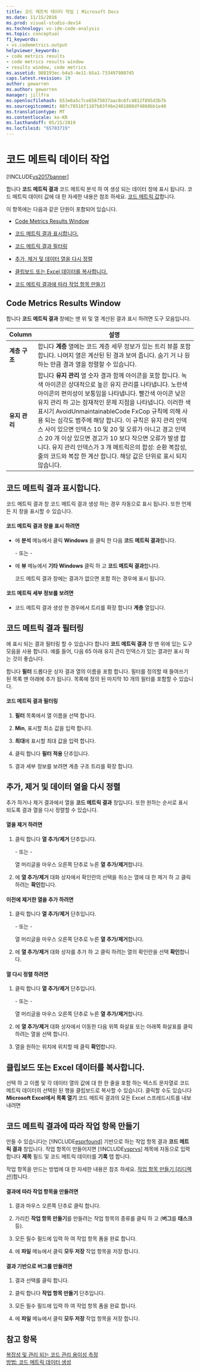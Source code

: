 ```yaml
---
title: 코드 메트릭 데이터 작업 | Microsoft Docs
ms.date: 11/15/2016
ms.prod: visual-studio-dev14
ms.technology: vs-ide-code-analysis
ms.topic: conceptual
f1_keywords:
- vs.codemetrics.output
helpviewer_keywords:
- code metrics results
- code metrics results window
- results window, code metrics
ms.assetid: 988193ec-b4a3-4e11-b5a1-7334979807d5
caps.latest.revision: 19
author: gewarren
ms.author: gewarren
manager: jillfra
ms.openlocfilehash: b53e6a5c7ce65675037aac8c6fc4812f895d3b7b
ms.sourcegitcommit: 08fc78516f1107b83f46e2401888df4868bb1e40
ms.translationtype: MT
ms.contentlocale: ko-KR
ms.lasthandoff: 05/15/2019
ms.locfileid: "65703719"
---
```

# <a name="working-with-code-metrics-data"></a>코드 메트릭 데이터 작업
[!INCLUDE[vs2017banner](../includes/vs2017banner.md)]

합니다 **코드 메트릭 결과** 코드 메트릭 분석 하 여 생성 되는 데이터 창에 표시 됩니다. 코드 메트릭 데이터 값에 대 한 자세한 내용은 참조 하세요. [코드 메트릭 값](../code-quality/code-metrics-values.md)합니다.  
  
 이 항목에는 다음과 같은 단원이 포함되어 있습니다.  
  
- [Code Metrics Results Window](../code-quality/working-with-code-metrics-data.md#BKMK_CodeMetricsResultsWindow)  
  
- [코드 메트릭 결과 표시합니다.](../code-quality/working-with-code-metrics-data.md#BKMK_DisplayingCodeMetricsResults)  
  
- [코드 메트릭 결과 필터링](../code-quality/working-with-code-metrics-data.md#BKMK_FilteringCodeMetricsResults)  
  
- [추가, 제거 및 데이터 열을 다시 정렬](../code-quality/working-with-code-metrics-data.md#BKMK_AddingRemovingandRearrangingDataColumns)  
  
- [클립보드 또는 Excel 데이터를 복사합니다.](../code-quality/working-with-code-metrics-data.md#BKMK_Copying_Data_to_the_Clipboard_or_Excel)  
  
- [코드 메트릭 결과에 따라 작업 항목 만들기](../code-quality/working-with-code-metrics-data.md#BKMK_Creating_a_Work_Item_Based_on_Code_Metric_Results)  
  
## <a name="BKMK_CodeMetricsResultsWindow"></a> Code Metrics Results Window  
 합니다 **코드 메트릭 결과** 창에는 맨 위 및 열 계산된 결과 표시 하려면 도구 모음입니다.  
  
|Column|설명|  
|------------|-----------------|  
|**계층 구조**|합니다 **계층** 열에는 코드 계층 세무 정보가 있는 트리 뷰를 포함 합니다. 나머지 열은 계산된 된 결과 보여 줍니다. 숨기 거 나 원하는 만큼 결과 열을 정렬할 수 있습니다.|  
|**유지 관리**|합니다 **유지 관리** 열 숫자 결과 함께 아이콘을 포함 합니다. 녹색 아이콘은 상대적으로 높은 유지 관리를 나타냅니다. 노란색 아이콘의 편의성이 보통임을 나타냅니다. 빨간색 아이콘 낮은 유지 관리 하 고는 잠재적인 문제 지점을 나타냅니다. 이러한 색 표시기 AvoidUnmaintainableCode FxCop 규칙에 의해 사용 되는 심각도 범주에 해당 합니다. 이 규칙은 유지 관리 인덱스 사이 있으면 인덱스 10 및 20 및 오류가 아니고 경고 인덱스 20 개 이상 있으면 경고가 10 보다 작으면 오류가 발생 합니다. 유지 관리 인덱스가 3 개 메트릭은의 합성: 순환 복잡성, 줄의 코드와 복잡 한 계산 합니다. 해당 값은 단위로 표시 되지 않습니다.|  
  
## <a name="BKMK_DisplayingCodeMetricsResults"></a> 코드 메트릭 결과 표시합니다.  
 코드 메트릭 결과 창 코드 메트릭 결과 생성 하는 경우 자동으로 표시 됩니다. 또한 언제 든 지 창을 표시할 수 있습니다.  
  
#### <a name="to-display-the-code-metrics-results-window"></a>코드 메트릭 결과 창을 표시 하려면  
  
- 에 **분석** 메뉴에서 클릭 **Windows** 을 클릭 한 다음 **코드 메트릭 결과**합니다.  
  
     \- 또는 -  
  
- 에 **뷰** 메뉴에서 **기타 Windows** 클릭 하 고 **코드 메트릭 결과**합니다.  
  
     코드 메트릭 결과 창에는 결과가 없으면 포함 하는 경우에 표시 됩니다.  
  
#### <a name="to-view-code-metrics-details"></a>코드 메트릭 세부 정보를 보려면  
  
- 코드 메트릭 결과 생성 한 경우에서 트리를 확장 합니다 **계층** 열입니다.  
  
## <a name="BKMK_FilteringCodeMetricsResults"></a> 코드 메트릭 결과 필터링  
 에 표시 되는 결과 필터링 할 수 있습니다 합니다 **코드 메트릭 결과** 창 맨 위에 있는 도구 모음을 사용 합니다. 예를 들어, 다음 65 아래 유지 관리 인덱스가 있는 결과만 표시 하는 것이 좋습니다.  
  
 합니다 **필터** 드롭다운 상자 결과 열의 이름을 포함 합니다. 필터를 정의할 때 들여쓰기 된 목록 맨 아래에 추가 됩니다. 목록에 정의 된 마지막 10 개의 필터를 포함할 수 있습니다.  
  
#### <a name="to-filter-the-code-metrics-results"></a>코드 메트릭 결과 필터링  
  
1. **필터** 목록에서 열 이름을 선택 합니다.  
  
2. **Min**, 표시할 최소 값을 입력 합니다.  
  
3. **최대**에 표시할 최대 값을 입력 합니다.  
  
4. 클릭 합니다 **필터 적용** 단추입니다.  
  
5. 결과 세부 정보를 보려면 계층 구조 트리를 확장 합니다.  
  
## <a name="BKMK_AddingRemovingandRearrangingDataColumns"></a> 추가, 제거 및 데이터 열을 다시 정렬  
 추가 하거나 제거 결과에서 열을 **코드 메트릭 결과** 창입니다. 또한 원하는 순서로 표시 되도록 결과 열을 다시 정렬할 수 있습니다.  
  
#### <a name="to-remove-a-column"></a>열을 제거 하려면  
  
1. 클릭 합니다 **열 추가/제거** 단추입니다.  
  
     \- 또는 -  
  
     열 머리글을 마우스 오른쪽 단추로 누른 **열 추가/제거**합니다.  
  
2. 에 **열 추가/제거** 대화 상자에서 확인란의 선택을 취소는 열에 대 한 제거 하 고 클릭 하려는 **확인**합니다.  
  
#### <a name="to-add-a-previously-removed-column"></a>이전에 제거한 열을 추가 하려면  
  
1. 클릭 합니다 **열 추가/제거** 단추입니다.  
  
     \- 또는 -  
  
     열 머리글을 마우스 오른쪽 단추로 누른 **열 추가/제거**합니다.  
  
2. 에 **열 추가/제거** 대화 상자를 추가 하 고 클릭 하려는 열의 확인란을 선택 **확인**합니다.  
  
#### <a name="to-rearrange-columns"></a>열 다시 정렬 하려면  
  
1. 클릭 합니다 **열 추가/제거** 단추입니다.  
  
     \- 또는 -  
  
     열 머리글을 마우스 오른쪽 단추로 누른 **열 추가/제거**합니다.  
  
2. 에 **열 추가/제거** 대화 상자에서 이동한 다음 위쪽 화살표 또는 아래쪽 화살표를 클릭 하려는 열을 선택 합니다.  
  
3. 열을 원하는 위치에 위치할 때 클릭 **확인**합니다.  
  
## <a name="BKMK_Copying_Data_to_the_Clipboard_or_Excel"></a> 클립보드 또는 Excel 데이터를 복사합니다.  
 선택 하 고 이름 및 각 데이터 열의 값에 대 한 한 줄을 포함 하는 텍스트 문자열로 코드 메트릭 데이터의 선택된 된 행을 클립보드로 복사할 수 있습니다. 클릭할 수도 있습니다 **Microsoft Excel에서 목록 열기** 코드 메트릭 결과의 모든 Excel 스프레드시트를 내보내려면  
  
## <a name="BKMK_Creating_a_Work_Item_Based_on_Code_Metric_Results"></a> 코드 메트릭 결과에 따라 작업 항목 만들기  
 만들 수 있습니다는 [!INCLUDE[esprfound](../includes/esprfound-md.md)] 기반으로 하는 작업 항목 결과 **코드 메트릭 결과** 창입니다. 작업 항목이 만들어지면 [!INCLUDE[vsprvs](../includes/vsprvs-md.md)] 제목에 자동으로 입력 합니다 **제목** 필드 및 코드 메트릭 데이터를 **기록** 탭 합니다.  
  
 작업 항목을 만드는 방법에 대 한 자세한 내용은 참조 하세요. [작업 항목 만들기 &#91;리디렉션&#93;](https://msdn.microsoft.com/24b2e064-16ac-4bf0-8de4-98a1f48b8c4b)합니다.  
  
#### <a name="to-create-a-work-item-based-on-a-result"></a>결과에 따라 작업 항목을 만들려면  
  
1. 결과 마우스 오른쪽 단추로 클릭 합니다.  
  
2. 가리킨 **작업 항목 만들기**를 만들려는 작업 항목의 종류를 클릭 하 고 (**버그**를 **태스크**등).  
  
3. 모든 필수 필드에 입력 하 여 작업 항목 폼을 완료 합니다.  
  
4. 에 **파일** 메뉴에서 클릭 **모두 저장** 작업 항목을 저장 합니다.  
  
#### <a name="to-create-a-bug-based-on-a-result"></a>결과 기반으로 버그를 만들려면  
  
1. 결과 선택를 클릭 합니다.  
  
2. 클릭 합니다 **작업 항목 만들기** 단추입니다.  
  
3. 모든 필수 필드에 입력 하 여 작업 항목 폼을 완료 합니다.  
  
4. 에 **파일** 메뉴에서 클릭 **모두 저장** 작업 항목을 저장 합니다.  
  
## <a name="see-also"></a>참고 항목  
 [복잡성 및 관리 되는 코드 관리 용이성 측정](../code-quality/measuring-complexity-and-maintainability-of-managed-code.md)   
 [방법: 코드 메트릭 데이터 생성](../code-quality/how-to-generate-code-metrics-data.md)
